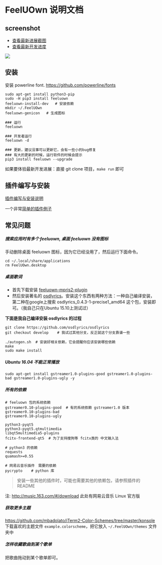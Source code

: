 # FeelUOwn 说明文档

## screenshot
- [查看最新进展截图](https://github.com/cosven/FeelUOwn/issues/140)
- [查看最新开发进度](https://github.com/cosven/FeelUOwn/issues/156)

![](http://7xnn7w.com1.z0.glb.clouddn.com/new_2.png)

## 安装

安装 powerline font. <https://github.com/powerline/fonts>

```
sudo apt-get install python3-pip
sudo -H pip3 install feeluown
feeluown-install-dev   # 安装依赖
mkdir ~/.FeelUOwn
feeluown-genicon   # 生成图标

### 运行
feeluown

### 开发者运行
feeluown -d

### 更新，建议没事可以更新它，会有一些小的bug修复
### 有大的更新的时候，运行软件的时候会提示
pip3 install feeluown --upgrade
```
如果要体验最新开发进展：直接 git clone 项目，`make run` 即可


## 插件编写与安装
[插件编写与安装说明](https://github.com/cosven/FeelUOwn/issues/148)

一个非常[简单的插件例子](https://gist.github.com/cosven/7a746fa61f94a4c83cb6bf654cea6bf8)

## 常见问题
##### 搜索应用时有多个 feeluown, 桌面 feeluown 没有图标

手动删除桌面 feeluown 图标，因为它已经没用了，然后运行下面命令。
```
cd ~/.local/share/applications
rm FeelUOwn.desktop
```

##### 桌面歌词
- 首先下载安装 [feeluown-mpris2-plugin](https://github.com/cosven/feeluown-mpris2-plugin.git)
- 然后安装著名的 [osdlyrics](https://github.com/osdlyrics/osdlyrics)。安装这个东西有两种方法：一种自己编译安装，第二种在google上搜索 osdlyrics_0.4.3-1-precise1_amd64
  这个包，安装即可。（我自己只在Ubuntu 15.10上测试过）

**下面是我自己编译安装 osdlyrics 的过程**

```
git clone https://github.com/osdlyrics/osdlyrics
git checkout develop    # 我试过其他分支，反正就这个分支靠谱一些

./autogen.sh  # 安装好相关依赖，它会提醒你应该安装哪些依赖
make
sudo make install
```

##### Ubuntu 16.04 不能正常播放
```
sudo apt-get install gstreamer1.0-plugins-good gstreamer1.0-plugins-bad gstreamer1.0-plugins-ugly -y
```

##### 所有的依赖

```
# feeluown 包的系统依赖
gstreamer0.10-plugins-good  # 有的系统依赖 gstreamer1.0 版本
gstreamer0.10-plugins-bad
gstreamer0.10-plugins-ugly

python3-pyqt5
python3-pyqt5.qtmultimedia
libqt5multimedia5-plugins
fcitx-frontend-qt5  # 为了支持搜狗等 fcitx类的 中文输入法

# python3 的依赖
requests
quamash>=0.55

# 网易云音乐插件　需要的依赖
pycrypto    # python 库
```

> 安装一些其他的插件时，可能也需要其他的依赖包，请参照插件的　README

注: <http://music.163.com/#/download> 此处有网易云音乐 Linux 官方版

##### 获取更多主题
<https://github.com/mbadolato/iTerm2-Color-Schemes/tree/master/konsole>
下载喜欢的主题文件 `example.colorscheme`，把它放入 `~/.FeelUOwn/themes` 文件夹中


##### 怎样收藏歌曲到某个歌单
把歌曲拖动到某个歌单即可。
